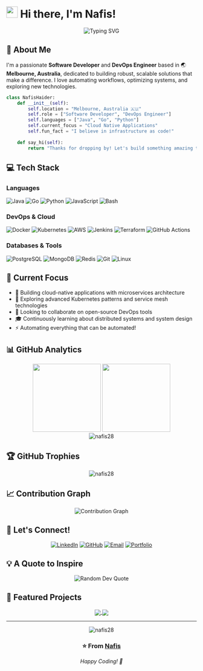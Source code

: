 # <img src="https://raw.githubusercontent.com/MartinHeinz/MartinHeinz/master/wave.gif" width="30px" height="30px" /> Hi there, I'm Nafis!

<div align="center">
  <img src="https://readme-typing-svg.demolab.com?font=Fira+Code&weight=600&size=28&duration=3000&pause=1000&color=3F7FFF&center=true&vCenter=true&random=false&width=600&lines=Software+Developer+%7C+DevOps+Engineer;Building+Scalable+Solutions;Cloud+Architecture+Enthusiast" alt="Typing SVG" />
</div>

## 🚀 About Me

I'm a passionate **Software Developer** and **DevOps Engineer** based in 🌏 **Melbourne, Australia**, dedicated to building robust, scalable solutions that make a difference. I love automating workflows, optimizing systems, and exploring new technologies.

```python
class NafisHaider:
    def __init__(self):
        self.location = "Melbourne, Australia 🇦🇺"
        self.role = ["Software Developer", "DevOps Engineer"]
        self.languages = ["Java", "Go", "Python"]
        self.current_focus = "Cloud Native Applications"
        self.fun_fact = "I believe in infrastructure as code!"
        
    def say_hi(self):
        return "Thanks for dropping by! Let's build something amazing together 🚀"
```

## 💻 Tech Stack

### Languages
![Java](https://img.shields.io/badge/Java-ED8B00?style=for-the-badge&logo=openjdk&logoColor=white)
![Go](https://img.shields.io/badge/Go-00ADD8?style=for-the-badge&logo=go&logoColor=white)
![Python](https://img.shields.io/badge/Python-3776AB?style=for-the-badge&logo=python&logoColor=white)
![JavaScript](https://img.shields.io/badge/JavaScript-F7DF1E?style=for-the-badge&logo=javascript&logoColor=black)
![Bash](https://img.shields.io/badge/Bash-4EAA25?style=for-the-badge&logo=gnu-bash&logoColor=white)

### DevOps & Cloud
![Docker](https://img.shields.io/badge/Docker-2496ED?style=for-the-badge&logo=docker&logoColor=white)
![Kubernetes](https://img.shields.io/badge/Kubernetes-326CE5?style=for-the-badge&logo=kubernetes&logoColor=white)
![AWS](https://img.shields.io/badge/AWS-232F3E?style=for-the-badge&logo=amazon-aws&logoColor=white)
![Jenkins](https://img.shields.io/badge/Jenkins-D24939?style=for-the-badge&logo=jenkins&logoColor=white)
![Terraform](https://img.shields.io/badge/Terraform-7B42BC?style=for-the-badge&logo=terraform&logoColor=white)
![GitHub Actions](https://img.shields.io/badge/GitHub_Actions-2088FF?style=for-the-badge&logo=github-actions&logoColor=white)

### Databases & Tools
![PostgreSQL](https://img.shields.io/badge/PostgreSQL-316192?style=for-the-badge&logo=postgresql&logoColor=white)
![MongoDB](https://img.shields.io/badge/MongoDB-47A248?style=for-the-badge&logo=mongodb&logoColor=white)
![Redis](https://img.shields.io/badge/Redis-DC382D?style=for-the-badge&logo=redis&logoColor=white)
![Git](https://img.shields.io/badge/Git-F05032?style=for-the-badge&logo=git&logoColor=white)
![Linux](https://img.shields.io/badge/Linux-FCC624?style=for-the-badge&logo=linux&logoColor=black)

## 🎯 Current Focus

- 🔭 Building cloud-native applications with microservices architecture
- 🌱 Exploring advanced Kubernetes patterns and service mesh technologies
- 👯 Looking to collaborate on open-source DevOps tools
- 🎓 Continuously learning about distributed systems and system design
- ⚡ Automating everything that can be automated!

## 📊 GitHub Analytics

<div align="center">
  <img height="180em" src="https://github-readme-stats.vercel.app/api?username=nafis28&show_icons=true&theme=tokyonight&include_all_commits=true&count_private=true"/>
  <img height="180em" src="https://github-readme-stats.vercel.app/api/top-langs/?username=nafis28&layout=compact&langs_count=8&theme=tokyonight"/>
</div>

<div align="center">
  <img src="https://github-readme-streak-stats.herokuapp.com/?user=nafis28&theme=tokyonight" alt="nafis28" />
</div>

## 🏆 GitHub Trophies

<div align="center">
  <img src="https://github-profile-trophy.vercel.app/?username=nafis28&theme=tokyonight&no-frame=true&no-bg=false&margin-w=4&column=7" alt="nafis28" />
</div>

## 📈 Contribution Graph

<div align="center">
  <img src="https://github-readme-activity-graph.vercel.app/graph?username=nafis28&theme=tokyo-night&hide_border=true" alt="Contribution Graph" />
</div>

## 🤝 Let's Connect!

<div align="center">
  
[![LinkedIn](https://img.shields.io/badge/LinkedIn-0077B5?style=for-the-badge&logo=linkedin&logoColor=white)](https://www.linkedin.com/in/nafis-haider1337/)
[![GitHub](https://img.shields.io/badge/GitHub-100000?style=for-the-badge&logo=github&logoColor=white)](https://github.com/nafis28)
[![Email](https://img.shields.io/badge/Email-D14836?style=for-the-badge&logo=gmail&logoColor=white)](mailto:your.email@example.com)
[![Portfolio](https://img.shields.io/badge/Portfolio-000000?style=for-the-badge&logo=About.me&logoColor=white)](https://your-portfolio.com)

</div>

## 💡 A Quote to Inspire

<div align="center">
  <img src="https://quotes-github-readme.vercel.app/api?type=horizontal&theme=tokyonight" alt="Random Dev Quote"/>
</div>

## 📌 Featured Projects

<div align="center">
  <a href="https://github.com/nafis28/your-project-1">
    <img align="center" src="https://github-readme-stats.vercel.app/api/pin/?username=nafis28&repo=your-project-1&theme=tokyonight" />
  </a>
  <a href="https://github.com/nafis28/your-project-2">
    <img align="center" src="https://github-readme-stats.vercel.app/api/pin/?username=nafis28&repo=your-project-2&theme=tokyonight" />
  </a>
</div>

---

<div align="center">
  <img src="https://komarev.com/ghpvc/?username=nafis28&label=Profile%20views&color=0e75b6&style=flat" alt="nafis28" />
  
  <h3>⭐️ From <a href="https://github.com/nafis28">Nafis</a></h3>
  
  <i>Happy Coding! 🎉</i>
</div>
